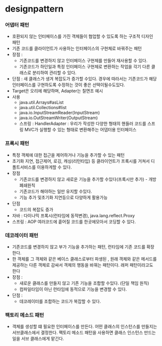 # designpattern

### 어댑터 패턴
- 호환되지 않는 인터페이스를 가진 객체들이 협업할 수 있도록 하는 구조적 디자인 패턴
- 기존 코드를 클라이언트가 사용하는 인터페이스의 구현체로 바꿔주는 패턴
- 장점 :
    - 기존코드를 변경하지 않고 인터페이스 구현체를 만들어 재사용할 수 있다.
    - 기존코드가 하던일과 특정 인터페이스 구현체로 변환하는 작업을 각기 다른 클래스로 분리하여 관리할 수 있다.
- 단점 : 새 클래스가 생겨 복잡도가 증가할 수있다. 경우에 따라서는 기존코드가 해당 인터페이스를 구현하도록 수정하는 것이 좋은 선택이될수도있다.
- Target은 오리에 해당하며, Adapter는 칠면조 예시
- 사용 
    - java.util.Arrays#asList
    - java.util.Collections#list
    - java.io.InputStreamReader(InputStream)
    - java.io.OutStreamWriter(OutputStream)
    - 스프링 : HandlerAdapter : 우리가 작성한 다양한 형태의 핸들러 코드를 스프링 MVC가 실행할 수 있는 형태로 변환해주는 어댑터용 인터페이스  

### 프록시 패턴
- 특정 객체에 대한 접근을 제어하거나 기능을 추가할 수 있는 패턴
- 초기화 지연, 접근제어, 로깅, 캐싱(리턴타입) 등 클라이언트가 프록시를 거쳐서 디폴트서비스를 이용하게할 수 있다.
- 장점
    - 기존코드를 변경하지 않고 새로운 기능을 추가할 수있다(프록시만 추가) - 개방폐쇄원칙
    - 기존코드가 해야하는 일만 유지할 수있다.
    - 기능 추가 및초기화 지연등으로 다양하게 활용가능
- 단점
    - 코드의 복잡도 증가
- 자바 : 다이나믹 프록시(런타임에 동적변경), java.lang.reflect.Proxy
- 스프링 : AOP  여러코드에 흩어질 코드를 한곳에모아서 코딩할 수 있다.

### 데코레이터 패턴
- 기존코드를 변경하지 않고 부가 기능을 추가하는 패턴, 런타임에 기존 코드를 확장한다.
- 한 객체를 그 객체와 같은 베이스 클래스로부터 파생된 , 원래 객체와 같은 메서드를 제공하는 다른 객체로 감싸서 객체의 행동을 바꿔는 패턴이다. 래퍼 패턴이라고도 한다
- 장점 :
    - 새로운 클래스를 만들지 않고 기존 기능을 조합할 수있다. (단일 책임 원칙)
    - 컴파일타임이 아닌 런타임에 동적으로 기능을 변경할 수 있다.
- 단점 :
    - 데코레이터를 조합하는 코드가 복잡할 수 있다.

### 팩토리 메소드 패턴
 - 객체를 생성할 떄 필요한 인터페이스를 만든다. 어떤 클래스의 인스턴스를 만들지는 서브클래스에서 결정한다. 팩토리 메소드 패턴을 사용하면 클래스 인스턴스 만드는 일을 서브 클래스에게 맡긴다. 
